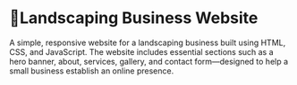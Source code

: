 # 🌿Landscaping Business Website
A simple, responsive website for a landscaping business built using HTML, CSS, and JavaScript. The website includes essential sections such as a hero banner, about, services, gallery, and contact form—designed to help a small business establish an online presence.
